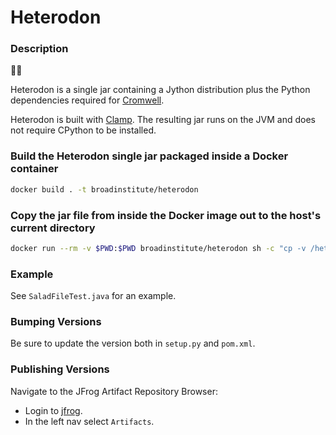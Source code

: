# Heterodon

### Description

🐖🐍

Heterodon is a single jar containing a Jython distribution plus the Python dependencies required for 
[Cromwell](https://github.com/broadinstitute/cromwell).

Heterodon is built with [Clamp](https://github.com/jythontools/clamp). The resulting jar runs on the JVM and does not
require CPython to be installed.

### Build the Heterodon single jar packaged inside a Docker container

```bash
docker build . -t broadinstitute/heterodon
```

### Copy the jar file from inside the Docker image out to the host's current directory

```bash
docker run --rm -v $PWD:$PWD broadinstitute/heterodon sh -c "cp -v /heterodon/heterodon-*-single.jar $PWD"
```

### Example

See `SaladFileTest.java` for an example.

### Bumping Versions

Be sure to update the version both in `setup.py` and `pom.xml`.

### Publishing Versions

Navigate to the JFrog Artifact Repository Browser:
- Login to [jfrog](https://broadinstitute.jfrog.io/).
- In the left nav select `Artifacts`.

For both the jar file and the pom.xml:
- Find the "Deploy" button on the top right.
- Set "Target Repository" to "libs-release-local".
- Under "Single" upload or drop the file to deploy.
- Set the appropriate versioned "Target Path" for the file, for example:
  - `org/broadinstitute/heterodon/1.0.0-beta0/heterodon-1.0.0-beta0.pom`, or
  - `org/broadinstitute/heterodon/1.0.0-beta0/heterodon-1.0.0-beta0-single.jar`
- Leave any other boxes unchecked.
- Click the "Deploy" button.
